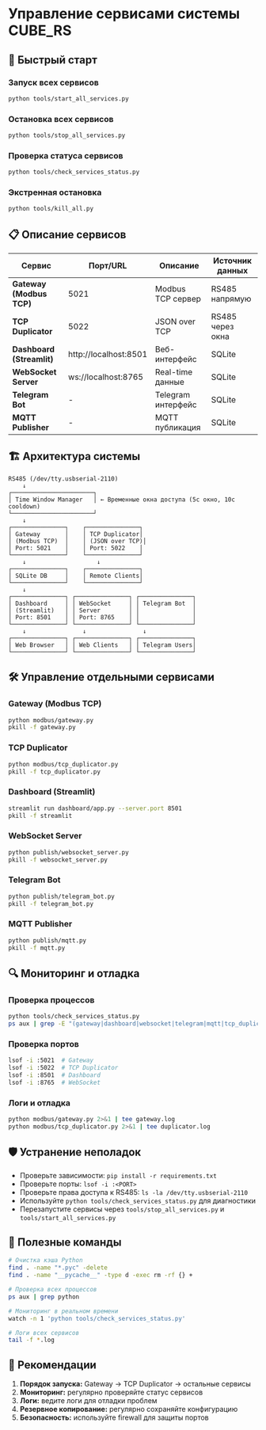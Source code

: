 # Управление сервисами системы CUBE_RS

## 🚀 Быстрый старт

### Запуск всех сервисов
```bash
python tools/start_all_services.py
```

### Остановка всех сервисов
```bash
python tools/stop_all_services.py
```

### Проверка статуса сервисов
```bash
python tools/check_services_status.py
```

### Экстренная остановка
```bash
python tools/kill_all.py
```

## 📋 Описание сервисов

| Сервис                | Порт/URL              | Описание                | Источник данных |
|-----------------------|----------------------|-------------------------|-----------------|
| **Gateway (Modbus TCP)** | 5021                 | Modbus TCP сервер       | RS485 напрямую  |
| **TCP Duplicator**       | 5022                 | JSON over TCP           | RS485 через окна|
| **Dashboard (Streamlit)**| http://localhost:8501| Веб-интерфейс           | SQLite          |
| **WebSocket Server**     | ws://localhost:8765  | Real-time данные        | SQLite          |
| **Telegram Bot**         | -                    | Telegram интерфейс      | SQLite          |
| **MQTT Publisher**       | -                    | MQTT публикация         | SQLite          |

## 🏗️ Архитектура системы

```
RS485 (/dev/tty.usbserial-2110)
    ↓
┌───────────────────────┐
│ Time Window Manager   │ ← Временные окна доступа (5с окно, 10с cooldown)
└───────────────────────┘
    ↓
┌───────────────┐    ┌───────────────┐
│ Gateway       │    │ TCP Duplicator│
│ (Modbus TCP)  │    │ (JSON over TCP)│
│ Port: 5021    │    │ Port: 5022    │
└───────────────┘    └───────────────┘
    ↓                    ↓
┌───────────────┐    ┌───────────────┐
│ SQLite DB     │    │ Remote Clients│
└───────────────┘    └───────────────┘
    ↓
┌───────────────┐ ┌───────────────┐ ┌───────────────┐
│ Dashboard     │ │ WebSocket     │ │ Telegram Bot  │
│ (Streamlit)   │ │ Server        │ │               │
│ Port: 8501    │ │ Port: 8765    │ │               │
└───────────────┘ └───────────────┘ └───────────────┘
    ↓                ↓                ↓
┌───────────────┐ ┌───────────────┐ ┌───────────────┐
│ Web Browser   │ │ Web Clients   │ │ Telegram Users│
└───────────────┘ └───────────────┘ └───────────────┘
```

## 🛠️ Управление отдельными сервисами

### Gateway (Modbus TCP)
```bash
python modbus/gateway.py
pkill -f gateway.py
```

### TCP Duplicator
```bash
python modbus/tcp_duplicator.py
pkill -f tcp_duplicator.py
```

### Dashboard (Streamlit)
```bash
streamlit run dashboard/app.py --server.port 8501
pkill -f streamlit
```

### WebSocket Server
```bash
python publish/websocket_server.py
pkill -f websocket_server.py
```

### Telegram Bot
```bash
python publish/telegram_bot.py
pkill -f telegram_bot.py
```

### MQTT Publisher
```bash
python publish/mqtt.py
pkill -f mqtt.py
```

## 🔍 Мониторинг и отладка

### Проверка процессов
```bash
python tools/check_services_status.py
ps aux | grep -E "(gateway|dashboard|websocket|telegram|mqtt|tcp_duplicator)"
```

### Проверка портов
```bash
lsof -i :5021  # Gateway
lsof -i :5022  # TCP Duplicator
lsof -i :8501  # Dashboard
lsof -i :8765  # WebSocket
```

### Логи и отладка
```bash
python modbus/gateway.py 2>&1 | tee gateway.log
python modbus/tcp_duplicator.py 2>&1 | tee duplicator.log
```

## 🛡️ Устранение неполадок

- Проверьте зависимости: `pip install -r requirements.txt`
- Проверьте порты: `lsof -i :<PORT>`
- Проверьте права доступа к RS485: `ls -la /dev/tty.usbserial-2110`
- Используйте `python tools/check_services_status.py` для диагностики
- Перезапустите сервисы через `tools/stop_all_services.py` и `tools/start_all_services.py`

## 📄 Полезные команды

```bash
# Очистка кэша Python
find . -name "*.pyc" -delete
find . -name "__pycache__" -type d -exec rm -rf {} +

# Проверка всех процессов
ps aux | grep python

# Мониторинг в реальном времени
watch -n 1 'python tools/check_services_status.py'

# Логи всех сервисов
tail -f *.log
```

## 🎯 Рекомендации

1. **Порядок запуска:** Gateway → TCP Duplicator → остальные сервисы
2. **Мониторинг:** регулярно проверяйте статус сервисов
3. **Логи:** ведите логи для отладки проблем
4. **Резервное копирование:** регулярно сохраняйте конфигурацию
5. **Безопасность:** используйте firewall для защиты портов 